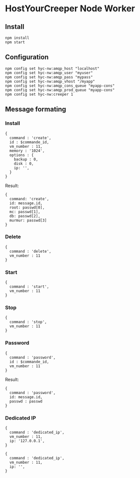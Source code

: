 # HostYourCreeper Node Worker

## Install

```
npm install
npm start
```

## Configuration

```
npm config set hyc-nw:amqp_host "localhost"
npm config set hyc-nw:amqp_user "myuser"
npm config set hyc-nw:amqp_pass "mypass"
npm config set hyc-nw:amqp_vhost "/myapp"
npm config set hyc-nw:amqp_cons_queue "myapp-cons"
npm config set hyc-nw:amqp_prod_queue "myapp-cons"
npm config set hyc-nw:creeper 1
```

## Message formating

### Install

```
{
  command : 'create',
  id : $commande_id,
  vm_number : 11,
  memory : '1024',
  options : {
    backup : 0,
    disk : 0,
    ip: '',
  }
}
```

Result:
```
{ 
  command: 'create',
  id: message.id,
  root: passwd[0],
  mc: passwd[1],
  db: passwd[2],
  murmur: passwd[3]
}
```

### Delete

```
{
  command : 'delete',
  vm_number : 11
}
```

### Start

```
{
  command : 'start',
  vm_number : 11
}
```

### Stop

```
{
  command : 'stop',
  vm_number : 11
}
```

### Password

```
{
  command : 'password',
  id : $commande_id,
  vm_number : 11
}
```

Result:
```
{
  command : 'password',
  id: message.id,
  passwd : passwd
}
```

### Dedicated IP

```
{
  command : 'dedicated_ip',
  vm_number : 11,
  ip: '127.0.0.1',
}
```

```
{
  command : 'dedicated_ip',
  vm_number : 11,
  ip: '',
}
```

